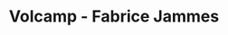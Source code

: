 ---
  name: Fabrice Jammes
  title: Volcamp - Fabrice Jammes
  abstract: 
  twitter: none
  photo: none
  linkedin: none
  keynotes: false
---
